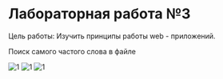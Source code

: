 # Лабораторная работа №3

Цель работы: Изучить принципы работы web - приложений.

Поиск самого частого слова в файле

![1](https://user-images.githubusercontent.com/125178291/234629915-593e7ac7-5564-49ae-bb7b-7cda72b6256b.png)
![1](https://user-images.githubusercontent.com/125178291/234629954-b7a551ec-a3ba-4866-b887-2660e2e32e84.png)
![1](https://user-images.githubusercontent.com/125178291/234629964-d7dc8617-92c3-4c39-bb9b-01379c2afa69.png)
